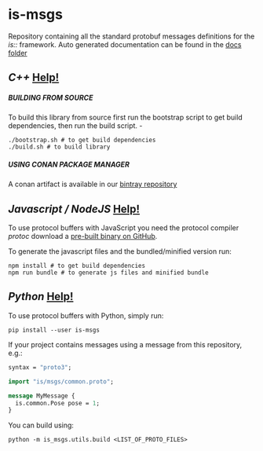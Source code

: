 is-msgs
==========

Repository containing all the standard protobuf messages definitions for the *is::* framework. 
Auto generated documentation can be found in the [docs folder](docs/README.md)

## *C++* [Help!](https://developers.google.com/protocol-buffers/docs/reference/cpp-generated)
##### BUILDING FROM SOURCE 
To build this library from source first run the bootstrap script to get build dependencies, then run the build script. - 
```shell
./bootstrap.sh # to get build dependencies
./build.sh # to build library
```
##### USING CONAN PACKAGE MANAGER
A conan artifact is available in our [bintray repository](https://bintray.com/labviros/is/is-msgs%3Ais)

## *Javascript / NodeJS* [Help!](https://developers.google.com/protocol-buffers/docs/reference/javascript-generated)
To use protocol buffers with JavaScript you need the protocol compiler *protoc* download a [pre-built binary on GitHub](https://github.com/google/protobuf/releases).

To generate the javascript files and the bundled/minified version run:
```shell
npm install # to get build dependencies
npm run bundle # to generate js files and minified bundle
```

## *Python* [Help!](https://developers.google.com/protocol-buffers/docs/reference/python-generated)
To use protocol buffers with Python, simply run:

```shell
pip install --user is-msgs
```

If your project contains messages using a message from this repository, e.g.:

```protobuf
syntax = "proto3";

import "is/msgs/common.proto";

message MyMessage {
  is.common.Pose pose = 1;
}
```

You can build using:

```shell
python -m is_msgs.utils.build <LIST_OF_PROTO_FILES>
```